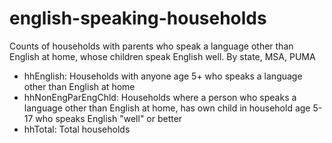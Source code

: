 # english-speaking-households
Counts of households with parents who speak a language other than English at home, whose children speak English well. By state, MSA, PUMA 

 * hhEnglish: Households with anyone age 5+ who speaks a language other than English at home
 * hhNonEngParEngChld: Households where a person who speaks a language other than English at home, has own child in household age 5-17 who speaks English "well" or better
 * hhTotal: Total households
